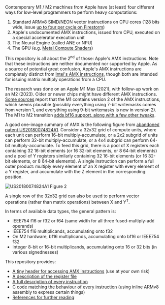 Contemporary M1 / M2 machines from Apple have (at least) four different ways for low-level programmers to perform heavy computations:
1. Standard ARMv8 SIMD/NEON vector instructions on CPU cores (128 bits wide, issue [up to four per cycle on Firestorm](https://dougallj.github.io/applecpu/firestorm-simd.html))
2. Apple's undocumented AMX instructions, issued from CPU, executed on a special accelerator execution unit
3. The Neural Engine (called ANE or NPU)
4. The GPU (e.g. [Metal Compute Shaders](https://developer.apple.com/documentation/metal/performing_calculations_on_a_gpu))

This repository is all about the 2<sup>nd</sup> of those: Apple's AMX instructions. Note that these instructions are neither documented nor supported by Apple. As a source of potential great confusion, Apple's AMX instructions are completely distinct from [Intel's AMX instructions](https://en.wikipedia.org/wiki/Advanced_Matrix_Extensions), though both are intended for issuing matrix multiply operations from a CPU.

The research was done on an Apple M1 Max (2021), with follow-up work on an M2 (2023). Older or newer chips might have different AMX instructions. [Some sources](https://nod.ai/comparing-apple-m1-with-amx2-m1-with-neon/) report that the M1 contains version 2 of the AMX instructions, which seems plausible (possibly everything using 7-bit writemasks comes from version 1, and everything using 9-bit writemasks is new in version 2). The M1 to M2 transition [adds bf16 support, along with a few other tweaks](https://github.com/corsix/amx/issues/5#issuecomment-1464639729).

A good one-image summary of AMX is the following figure from [abandoned patent US20180074824A1](https://patents.google.com/patent/US20180074824A1/en). Consider a 32x32 grid of compute units, where each unit can perform 16-bit multiply-accumulate, or a 2x2 subgrid of units can perform 32-bit multiply-accumulate, or a 4x4 subgrid can perform 64-bit multiply-accumulate. To feed this grid, there is a pool of X registers each containing 32 16-bit elements (or 16 32-bit elements, or 8 64-bit elements) and a pool of Y registers similarly containing 32 16-bit elements (or 16 32-bit elements, or 8 64-bit elements). A single instruction can perform a full outer product: multiply every element of an X register with every element of a Y register, and accumulate with the Z element in the corresponding position.

![US20180074824A1 Figure 2](fig2.png)

A single row of the 32x32 grid can also be used to perform vector operations (rather than matrix operations) between X and Y<sup>T</sup>.

In terms of available data types, the general pattern is:
- IEEE754 f16 or f32 or f64 (same width for all three fused-multiply-add operands)
- IEEE754 f16 multiplicands, accumulating onto f32
- On M2 hardware, bf16 multiplicands, accumulating onto bf16 or IEEE754 f32
- Integer 8-bit or 16-bit multiplicands, accumulating onto 16 or 32 bits (in various signednesses)

This repository provides:
- [A tiny header for accessing AMX instructions](aarch64.h) (use at your own risk)
- [A description of the register file](RegisterFile.md)
- [A full description of every instruction](Instructions.md)
- [C code matching the behaviour of every instruction](test.md) (using inline ARMv8 assembly to express certain things)
- [References for further reading](References.md)
